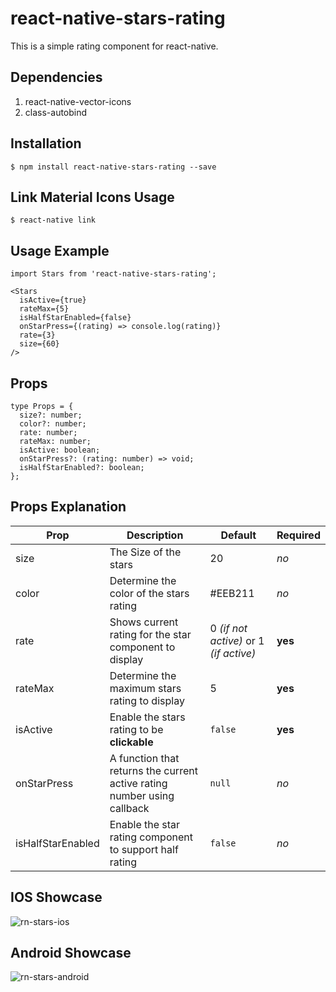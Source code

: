 # react-native-stars-rating
This is a simple rating component for react-native.

## Dependencies
1. react-native-vector-icons
2. class-autobind

## Installation
`$ npm install react-native-stars-rating --save`

## Link Material Icons Usage
`$ react-native link`

## Usage Example
```
import Stars from 'react-native-stars-rating';

<Stars
  isActive={true}
  rateMax={5}
  isHalfStarEnabled={false}
  onStarPress={(rating) => console.log(rating)}
  rate={3}
  size={60}
/>
```
## Props
```
type Props = {
  size?: number;
  color?: number;
  rate: number;
  rateMax: number;
  isActive: boolean;
  onStarPress?: (rating: number) => void;
  isHalfStarEnabled?: boolean;
};
```
## Props Explanation
Prop    | Description | Default | Required
---     | ----------- | ------- | --------
size   | The Size of the stars | 20 | _no_
color  | Determine the color of the stars rating | #EEB211 | _no_
rate    | Shows current rating for the star component to display | 0 _(if not active)_ or 1 _(if active)_ | __yes__
rateMax | Determine the maximum stars rating to display | 5 | __yes__
isActive| Enable the stars rating to be __clickable__ | `false` | __yes__
onStarPress | A function that returns the current active rating number using callback | `null` | _no_
isHalfStarEnabled | Enable the star rating component to support half rating | `false` | _no_ 

## IOS Showcase
![rn-stars-ios](https://cloud.githubusercontent.com/assets/20079730/22450974/10a889a0-e79d-11e6-96f8-2632a9e8cb40.gif)

## Android Showcase
![rn-stars-android](https://cloud.githubusercontent.com/assets/20079730/22450985/22a8f0ea-e79d-11e6-9007-7fab8390eb14.gif)
